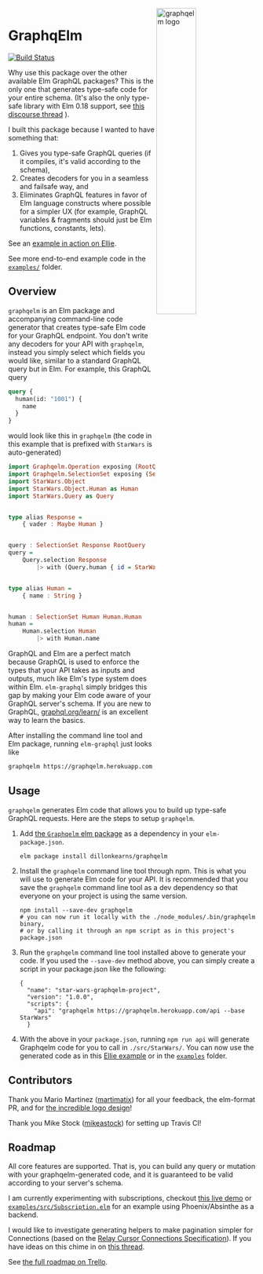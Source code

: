 <img src="https://cdn.jsdelivr.net/gh/martimatix/logo-graphqelm/logo.svg" alt="graphqelm logo" width="40%" align="right">

# GraphqElm

[![Build Status](https://travis-ci.org/dillonkearns/graphqelm.svg?branch=master)](https://travis-ci.org/dillonkearns/graphqelm)

Why use this package over the other available Elm GraphQL packages? This is the only one that
generates type-safe code for your entire schema. (It's also the only type-safe
library with Elm 0.18 support, see
[this discourse thread](https://discourse.elm-lang.org/t/introducing-graphqelm-a-tool-for-type-safe-graphql-queries/472/5?u=dillonkearns)
).

I built this package because I wanted to have something that:

1. Gives you type-safe GraphQL queries (if it compiles, it's valid according to the schema),
2. Creates decoders for you in a seamless and failsafe way, and
3. Eliminates GraphQL features in favor of Elm language constructs where possible for a simpler UX (for example, GraphQL variables & fragments should just be Elm functions, constants, lets).

See an [example in action on Ellie](https://rebrand.ly/graphqelm).

See more end-to-end example code in the
[`examples/`](https://github.com/dillonkearns/graphqelm/tree/master/examples)
folder.

## Overview

`graphqelm` is an Elm package and accompanying command-line code generator that creates type-safe Elm code for your GraphQL endpoint. You don't write any decoders for your API with `graphqelm`, instead you simply select which fields you would like, similar to a standard GraphQL query but in Elm. For example, this GraphQL query

```graphql
query {
  human(id: "1001") {
    name
  }
}
```

would look like this in `graphqelm` (the code in this example that is prefixed with `StarWars` is auto-generated)

```haskell
import Graphqelm.Operation exposing (RootQuery)
import Graphqelm.SelectionSet exposing (SelectionSet, with)
import StarWars.Object
import StarWars.Object.Human as Human
import StarWars.Query as Query


type alias Response =
    { vader : Maybe Human }


query : SelectionSet Response RootQuery
query =
    Query.selection Response
        |> with (Query.human { id = StarWars.Scalar.Id "1001" } human)


type alias Human =
    { name : String }


human : SelectionSet Human Human.Human
human =
    Human.selection Human
        |> with Human.name
```

GraphQL and Elm are a perfect match because GraphQL is used to enforce the types that your API takes as inputs and outputs, much like Elm's type system does within Elm. `elm-graphql` simply bridges this gap by making your Elm code aware of your GraphQL server's schema. If you are new to GraphQL, [graphql.org/learn/](http://graphql.org/learn/) is an excellent way to learn the basics.

After installing the command line tool and Elm package, running `elm-graphql` just looks like

```bash
graphqelm https://graphqelm.herokuapp.com --base Swapi --output examples/src
```

## Usage

`graphqelm` generates Elm code that allows you to build up type-safe GraphQL requests. Here are the steps to setup `graphqelm`.

1. Add [the `Graphqelm` elm package](http://package.elm-lang.org/packages/dillonkearns/graphqelm/latest)
   as a dependency in your `elm-package.json`.
   ```shell
   elm package install dillonkearns/graphqelm
   ```
2. Install the `graphqelm` command line tool through npm. This is what you will use to generate Elm code for your API.
   It is recommended that you save the `graphqelm` command line tool as a dev
   dependency so that everyone on your project is using the same version.

   ```shell
   npm install --save-dev graphqelm
   # you can now run it locally with the ./node_modules/.bin/graphqelm binary,
   # or by calling it through an npm script as in this project's package.json
   ```

3. Run the `graphqelm` command line tool installed above to generate your code. If you used the `--save-dev` method above, you can simply create a script in your package.json like the following:

   ```
   {
     "name": "star-wars-graphqelm-project",
     "version": "1.0.0",
     "scripts": {
       "api": "graphqelm https://graphqelm.herokuapp.com/api --base StarWars"
     }
   ```

4. With the above in your `package.json`, running `npm run api` will generate Graphqelm code for you to call in `./src/StarWars/`. You can now use the generated code as in this [Ellie example](https://rebrand.ly/graphqelm) or in the [`examples`](https://github.com/dillonkearns/graphqelm/tree/master/examples) folder.

## Contributors

Thank you Mario Martinez ([martimatix](https://github.com/martimatix)) for
all your feedback, the elm-format PR, and for [the incredible logo design](https://github.com/martimatix/logo-graphqelm/)!

Thank you Mike Stock ([mikeastock](https://github.com/mikeastock/)) for
setting up Travis CI!

## Roadmap

All core features are supported. That is, you can build any query or mutation
with your graphqelm-generated code, and it is guaranteed to be valid according
to your server's schema.

I am currently experimenting with subscriptions, checkout
[this live demo](https://rebrand.ly/graphqelm-subscriptions) or
[`examples/src/Subscription.elm`](https://github.com/dillonkearns/graphqelm/blob/master/examples/src/Subscription.elm)
for an example using Phoenix/Absinthe as a backend.

I would like to investigate generating helpers to make pagination simpler
for Connections (based on the
[Relay Cursor Connections Specification](https://facebook.github.io/relay/graphql/connections.htm)).
If you have ideas on this chime in on [this thread](https://github.com/dillonkearns/graphqelm/issues/29).

See [the full roadmap on Trello](https://trello.com/b/BCIWtZeL/graphqelm).
